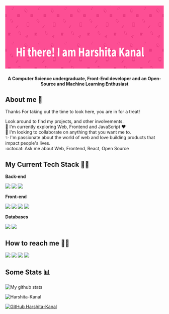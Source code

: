 
<!--<h1 align="center">Hi there! I am Harshita Kanal :wave: </h1>-->
<p align = "center">
   <img src = "Hi there! I am Harshita Kanal-banner.png" height = "200px"/>
 </p>

<h4 align = "center">A Computer Science undergraduate, Front-End developer and an Open-Source and Machine Learning Enthusiast</h4>

## About me :girl:
Thanks For taking out the time to look here, you are in for a treat!<br>

Look around to find my projects, and other involvements.<br>
🔭 I'm currently exploring Web, Frontend and JavaScript ❤<br>
🌱 I'm looking to collaborate on anything that you want me to. <br>
✨ I'm passionate about the world of web and love building products that impact people's lives.  <br>
:octocat: Ask me about Web, Frontend, React, Open Source

## My Current Tech Stack :woman_technologist:
**Back-end**

<code><img height="30" src="https://raw.githubusercontent.com/dereknguyen269/dereknguyen269/master/images/nodejs.png"></code>
<code><img height="20" src="https://cdn3.iconfinder.com/data/icons/logos-and-brands-adobe/512/267_Python-512.png"></code>
<code><img height="20" src="https://mpng.subpng.com/20180604/xox/kisspng-web-development-express-js-javascript-software-fra-frame-work-5b15153ce5bb85.615845371528108348941.jpg"></code> 

**Front-end**

<code><img height="30" src="https://raw.githubusercontent.com/dereknguyen269/dereknguyen269/master/images/html.png"></code>
<code><img height="30" src="https://raw.githubusercontent.com/dereknguyen269/dereknguyen269/master/images/css3.png"></code>
<code><img height="30" src="https://raw.githubusercontent.com/dereknguyen269/dereknguyen269/master/images/js.png"></code>
<code><img height="30" src="https://raw.githubusercontent.com/dereknguyen269/dereknguyen269/master/images/reactjs.png"></code>

**Databases**

<code><img height="30" src="https://raw.githubusercontent.com/dereknguyen269/dereknguyen269/master/images/postgresql.png"></code>
<code><img height="30" src="https://raw.githubusercontent.com/dereknguyen269/dereknguyen269/master/images/mysql.svg"></code>




## How to reach me :running_woman:
<!--:mailbox_closed: *[Twitter](https://twitter.com/harshita_kanal)*<br>
:envelope: *[LinkedIn](https://www.linkedin.com/in/harshita-kanal-400563166/)*<br>
-->
<p align = "center">
  
[<img src="https://img.shields.io/badge/linkedin-%230077B5.svg?&style=for-the-badge&logo=linkedin&logoColor=white" />](https://www.linkedin.com/in/harshita-kanal-400563166/)
[<img src="https://img.shields.io/badge/twitter-%231DA1F2.svg?&style=for-the-badge&logo=twitter&logoColor=white" />](https://twitter.com/harshita_kanal) 
[<img src = "https://img.shields.io/badge/DEV.TO-%230A0A0A.svg?&style=for-the-badge&logo=dev.to&logoColor=white" />](https://dev.to/harshitakanal)
[<img src = "https://img.shields.io/badge/-Blog-ff69b4?style=for-the-badge" />](https://harshi-writes.netlify.app)


</p>


## Some Stats :bar_chart:

![My github stats](https://github-readme-stats.vercel.app/api?username=Harshita-Kanal&count_private=true&hide=stars,issues&show_icons=true) <br>

<img src="https://komarev.com/ghpvc/?username=Harshita-Kanal&label=Views&color=blue&style=plastic" alt="Harshita-Kanal" />

[![GitHub Harshita-Kanal](https://img.shields.io/github/followers/Harshita-Kanal?label=follow&style=social)](https://github.com/Harshita-Kanal)

<!--
**Harshita-Kanal/Harshita-Kanal** is a ✨ _special_ ✨ repository because its `README.md` (this file) appears on your GitHub profile.
<!--
Here are some ideas to get you started:
-->

<!--
-  I’m currently working on ...
-  I’m currently learning ...
- 👯 I’m looking to collaborate on ...
- 🤔 I’m looking for help with ...
- 💬 Ask me about ...
-  How to reach me: ...
- 😄 Pronouns: ...
- ⚡ Fun fact: ...
-->
